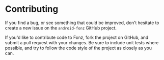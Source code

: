 # Contributing

If you find a bug, or see something that could be improved, don't hesitate to create a new issue on the `android-fonz` GitHub project.

If you'd like to contribute code to Fonz, fork the project on GitHub, and submit a pull request with your changes. Be sure to include unit tests where possible, and try to follow the code style of the project as closely as you can.
